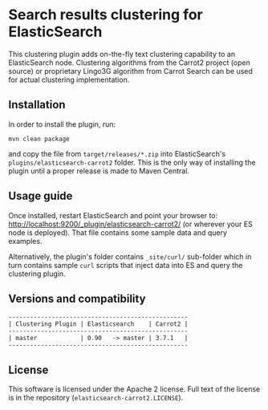 Search results clustering for ElasticSearch
===========================================

This clustering plugin adds on-the-fly text clustering capability
to an ElasticSearch node. Clustering algorithms from the Carrot2
project (open source) or proprietary Lingo3G algorithm from
Carrot Search can be used for actual clustering implementation.

Installation
------------

In order to install the plugin, run: 
    
    mvn clean package
    
and copy the file from `target/releases/*.zip` into ElasticSearch's
`plugins/elasticsearch-carrot2` folder. This is the only way of
installing the plugin until a proper release is made to Maven Central.

Usage guide
-----------

Once installed, restart ElasticSearch and point your browser to:
<http://localhost:9200/_plugin/elasticsearch-carrot2/>
(or wherever your ES node is deployed). That file contains
some sample data and query examples.

Alternatively, the plugin's folder contains `_site/curl/` sub-folder
which in turn contains sample `curl` scripts that inject data into
ES and query the clustering plugin.


Versions and compatibility
--------------------------

    --------------------------------------------------
    | Clustering Plugin | Elasticsearch    | Carrot2 |
    --------------------------------------------------
    | master            | 0.90   -> master | 3.7.1   |
    --------------------------------------------------


License
-------

This software is licensed under the Apache 2 license. Full text
of the license is in the repository (`elasticsearch-carrot2.LICENSE`).
